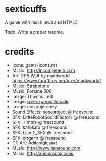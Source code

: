 # sexticuffs
A game with much lewd and HTML5

Todo: Write a proper readme.

# credits

* Icons: game-icons.net
* Music: http://incompetech.com
* Art: DPS Wolf by maddworld https://www.furaffinity.net/user/maddworld/
* Music: Strobotone
* Music: Fortune 500
* Image: Thomas Ledl
* Image: www.spreadfilms.de
* Image: compujeramey
* Sound Effects: soneproject @ freesound
* SFX: LittleRobotSoundFactory @ freesound
* SFX: Timbre @ freesound
* SFX: kafokafo @ freesound
* SFX: LiamG_SFX @ freesound
* SFX: xtrgamr @ freesound
* CC Art: Adrianiglesiart
* Music: http://www.bensound.com
* Music: http://audionautix.com/
